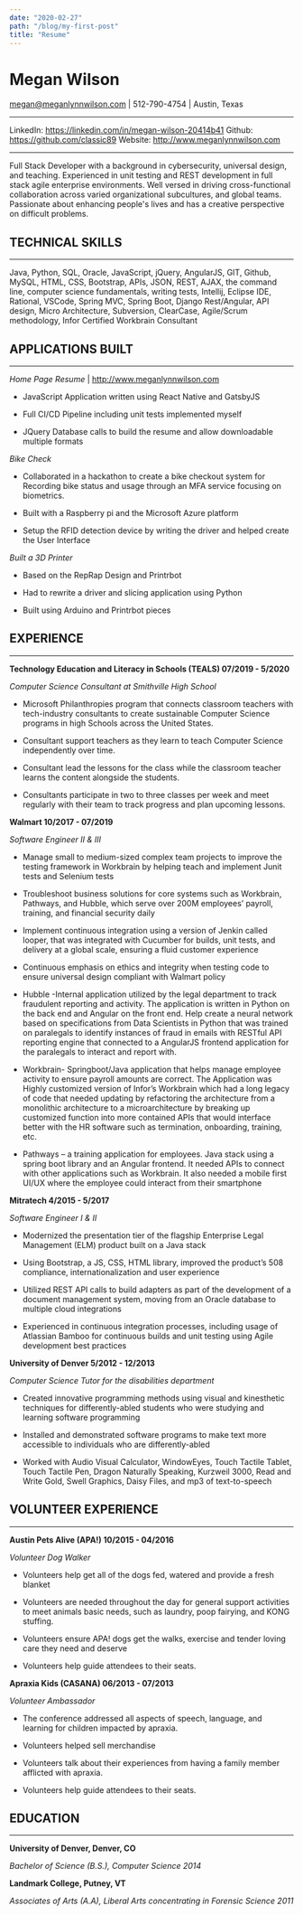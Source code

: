 ```yaml
---
date: "2020-02-27"
path: "/blog/my-first-post"
title: "Resume"
---
```



**Megan Wilson**
============
<megan@meganlynnwilson.com> \| 512-790-4754 \| Austin, Texas

-----------	 ---------
LinkedIn: 	<https://linkedin.com/in/megan-wilson-20414b41> 
Github:		<https://github.com/classic89> 
Website: 	<http://www.meganlynnwilson.com>
-----------	 ---------

Full Stack Developer with a background in cybersecurity, universal design, and teaching.
Experienced in unit testing and REST development in full stack agile enterprise
environments. Well versed in driving cross-functional collaboration across
varied organizational subcultures, and global teams. Passionate about enhancing
people's lives and has a creative perspective on difficult problems.

**TECHNICAL SKILLS**
---------
--- ---

Java, Python, SQL, Oracle, JavaScript, jQuery, AngularJS, GIT, Github, MySQL,
HTML, CSS, Bootstrap, APIs, JSON, REST, AJAX, the command line, computer science
fundamentals, writing tests, Intellij, Eclipse IDE, Rational, VSCode, Spring
MVC, Spring Boot, Django Rest/Angular, API design, Micro Architecture,
Subversion, ClearCase, Agile/Scrum methodology, Infor Certified Workbrain
Consultant

**APPLICATIONS BUILT**
---------
--- ---

*Home Page Resume* \| <http://www.meganlynnwilson.com>

-   JavaScript Application written using React Native and GatsbyJS

-   Full CI/CD Pipeline including unit tests implemented myself

-   JQuery Database calls to build the resume and allow downloadable multiple
    formats

*Bike Check*

-   Collaborated in a hackathon to create a bike checkout system for Recording
    bike status and usage through an MFA service focusing on biometrics.

-   Built with a Raspberry pi and the Microsoft Azure platform

-   Setup the RFID detection device by writing the driver and helped create the
    User Interface

*Built a 3D Printer*

-   Based on the RepRap Design and Printrbot

-   Had to rewrite a driver and slicing application using Python

-   Built using Arduino and Printrbot pieces

**EXPERIENCE**
---------
--- ---

**Technology Education and Literacy in Schools (TEALS) 07/2019 - 5/2020**

*Computer Science Consultant at Smithville High School*

-   Microsoft Philanthropies program that connects classroom teachers with
    tech-industry consultants to create sustainable Computer Science programs in
    high Schools across the United States.

-   Consultant support teachers as they learn to teach Computer Science
    independently over time.

-   Consultant lead the lessons for the class while the classroom teacher learns
    the content alongside the students.

-   Consultants participate in two to three classes per week and meet regularly
    with their team to track progress and plan upcoming lessons.

**Walmart 10/2017 - 07/2019**

*Software Engineer II & III*

-   Manage small to medium-sized complex team projects to improve the testing
    framework in Workbrain by helping teach and implement Junit tests and
    Selenium tests

-   Troubleshoot business solutions for core systems such as Workbrain,
    Pathways, and Hubble, which serve over 200M employees’ payroll, training,
    and financial security daily

-   Implement continuous integration using a version of Jenkin called looper,
    that was integrated with Cucumber for builds, unit tests, and delivery at a
    global scale, ensuring a fluid customer experience

-   Continuous emphasis on ethics and integrity when testing code to ensure
    universal design compliant with Walmart policy

-   Hubble -Internal application utilized by the legal department to track
    fraudulent reporting and activity. The application is written in Python on
    the back end and Angular on the front end. Help create a neural network
    based on specifications from Data Scientists in Python that was trained on
    paralegals to identify instances of fraud in emails with RESTful API
    reporting engine that connected to a AngularJS frontend application for the
    paralegals to interact and report with.

-   Workbrain- Springboot/Java application that helps manage employee activity
    to ensure payroll amounts are correct. The Application was Highly customized
    version of Infor’s Workbrain which had a long legacy of code that needed
    updating by refactoring the architecture from a monolithic architecture to a
    microarchitecture by breaking up customized function into more contained
    APIs that would interface better with the HR software such as termination,
    onboarding, training, etc.

-   Pathways – a training application for employees. Java stack using a spring
    boot library and an Angular frontend. It needed APIs to connect with other
    applications such as Workbrain. It also needed a mobile first UI/UX where
    the employee could interact from their smartphone

**Mitratech 4/2015 - 5/2017**

*Software Engineer I & II*

-   Modernized the presentation tier of the flagship Enterprise Legal Management
    (ELM) product built on a Java stack

-   Using Bootstrap, a JS, CSS, HTML library, improved the product’s 508
    compliance, internationalization and user experience

-   Utilized REST API calls to build adapters as part of the development of a
    document management system, moving from an Oracle database to multiple cloud
    integrations

-   Experienced in continuous integration processes, including usage of
    Atlassian Bamboo for continuous builds and unit testing using Agile
    development best practices

**University of Denver 5/2012 - 12/2013**

*Computer Science Tutor for the disabilities department* 

-   Created innovative programming methods using visual and kinesthetic
    techniques for differently-abled students who were studying and learning
    software programming

-   Installed and demonstrated software programs to make text more accessible to
    individuals who are differently-abled

-   Worked with Audio Visual Calculator, WindowEyes, Touch Tactile Tablet, Touch
    Tactile Pen, Dragon Naturally Speaking, Kurzweil 3000, Read and Write Gold,
    Swell Graphics, Daisy Files, and mp3 of text-to-speech

**VOLUNTEER EXPERIENCE**
---------
--- ---

**Austin Pets Alive (APA!) 10/2015 - 04/2016**

*Volunteer Dog Walker*

-   Volunteers help get all of the dogs fed, watered and provide a fresh blanket

-   Volunteers are needed throughout the day for general support activities to
    meet animals basic needs, such as laundry, poop fairying, and KONG stuffing.

-   Volunteers ensure APA! dogs get the walks, exercise and tender loving care
    they need and deserve

-   Volunteers help guide attendees to their seats.

**Apraxia Kids (CASANA) 06/2013 - 07/2013**

*Volunteer Ambassador*

-   The conference addressed all aspects of speech, language, and learning for
    children impacted by apraxia.

-   Volunteers helped sell merchandise

-   Volunteers talk about their experiences from having a family member
    afflicted with apraxia.

-   Volunteers help guide attendees to their seats.

**EDUCATION**
---------
--- ---

**University of Denver, Denver, CO**

*Bachelor of Science (B.S.), Computer Science 2014*

**Landmark College, Putney, VT**

*Associates of Arts (A.A), Liberal Arts concentrating in Forensic Science 2011*

